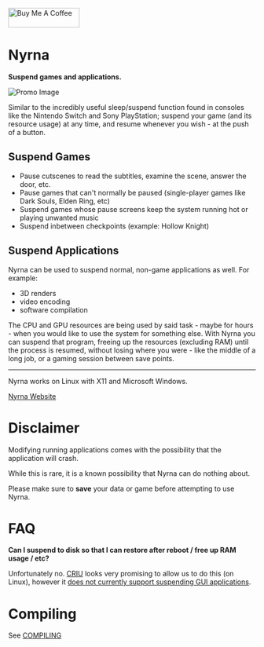 [<img src="https://cdn.buymeacoffee.com/buttons/v2/default-blue.png" alt="Buy Me A Coffee" height="40px" width="145" >](https://www.buymeacoffee.com/Merritt)


# Nyrna


**Suspend games and applications.**

![Promo Image](assets/images/promo/promo.jpg)

Similar to the incredibly useful sleep/suspend function found in consoles like the Nintendo Switch and Sony PlayStation; suspend your game (and its resource usage) at any time, and resume whenever you wish - at the push of a button.


## Suspend Games

- Pause cutscenes to read the subtitles, examine the scene, answer the door, etc.
- Pause games that can't normally be paused (single-player games like Dark Souls, Elden
  Ring, etc)
- Suspend games whose pause screens keep the system running hot or playing
  unwanted music
- Suspend inbetween checkpoints (example: Hollow Knight)


## Suspend Applications

Nyrna can be used to suspend normal, non-game applications as well. For example:

- 3D renders
- video encoding
- software compilation

The CPU and GPU resources are being used by said task - maybe for hours - when
you would like to use the system for something else. With Nyrna you can suspend
that program,
freeing up the resources (excluding RAM) until the process is resumed,
without losing where you were - like the middle of a long job, or a gaming session
between save points.


---

Nyrna works on Linux with X11 and Microsoft Windows.


[Nyrna Website](https://nyrna.merritt.codes)


# Disclaimer

Modifying running applications comes with the possibility that the application will crash.

While this is rare, it is a known possibility that Nyrna can do nothing about.

Please make sure to **save** your data or game before attempting to use Nyrna.


# FAQ

**Can I suspend to disk so that I can restore after reboot / free up RAM usage / etc?**

Unfortunately no. [CRIU](https://criu.org/) looks very promising to allow us to do this (on Linux), however it [does not currently support suspending GUI applications](https://criu.org/X_applications).


# Compiling

See [COMPILING](COMPILING.MD)
